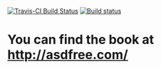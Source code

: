 [![Travis-CI Build Status](https://travis-ci.org/ajdamico/lodown.svg?branch=master)](https://travis-ci.org/ajdamico/lodown)
[![Build status](https://ci.appveyor.com/api/projects/status/bmc4o4cyk8rn4xmr/branch/master?svg=true)](https://ci.appveyor.com/project/ajdamico/lodown/branch/master)

# You can find the book at http://asdfree.com/
